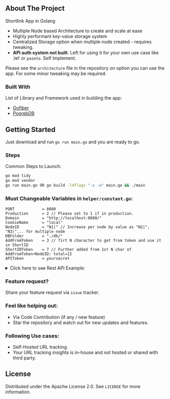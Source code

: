 ## About The Project

Shortlink App in Golang

* Multiple Node based Architecture to create and scale at ease
* Highly performant key-value storage system
* Centralized Storage option when multiple node created - requires tweaking.
* **API auth system not built**. Left for using it for your own use case like `JWT` or `paseto`. Self Implement.

Please see the `architecture` file in the repository on option you can use the app. For some minor tweaking may be required.

### Built With

List of Library and Framework used in building the app:

* [Gofiber](https://gofiber.io)
* [PogrebDB](github.com/dgraph-io/badger/v3)


<!-- GETTING STARTED -->
## Getting Started

Just download and run `go run main.go` and you are ready to go.

### Steps

Common Steps to Launch:

  ```sh
  go mod tidy
  go mod vendor
  go run main.go OR go build -ldflags "-s -w" main.go && ./main
  ```

### Must Changeable Variables in `helper/constant.go`:

```
PORT            = 8080
Production      = 2 // Please set to 1 if in production.
Domain          = "http://localhost:8080/"
CookieName      = "local"
NodeID          = "N1|" // Increase per node by value as "N2|", "N3|"... for multiple node
DBFolder        = "./db/"
AddFromToken    = 3 // firt N character to get from token and use it in ShortID
ShortIDToken    = 7 // Further added from 1st N char of AddFromToken+NodeID: total=12
APIToken        = yoursecret
```

<details>
<summary>Click here to see Rest API Example:</summary>

  1. Short URL redirector: `/:short_code_here`
  2. API Routes:
>    - /api/create [Post]
>>     Takes `{"url": "https://github.com"}` with `Authorization: Bearer {APIToken}` from Header
>    - /api/update [Post]
>>     Takes `{"old": "https://github.com", "new": "https://bitbucket.com", "short": "shortcode"}` with `Authorization: Bearer {token}` from Header
>    - /api/delete [Post]
>>     Takes `{ "long": "https://bitbucket.com", "short": "shortcode"}` with `Authorization: Bearer {APIToken}` from Header
>    - /api/fetch [GET]
>>      Takes `Authorization: Bearer {APIToken}` from Header
>    - /api/fetch/:short_code_here [GET]
>>      {short_code_here} in the URL and Takes `Authorization: Bearer {APIToken}` from Header

**Note:** Remember to implement `Auth` system of your own and Replace `APITokenLength` check with your own function.
</details>

### Feature request?

Share your feature request via `issue` tracker.

### Feel like helping out:

- Via Code Contribution (if any / new feature)
- Star the repository and watch out for new updates and features.

### Following Use cases:

- Self-Hosted URL tracking.
- Your URL tracking insights is in-house and not hosted or shared with third party.

<!-- LICENSE -->
## License

Distributed under the Apache License 2.0. See `LICENSE` for more information.
